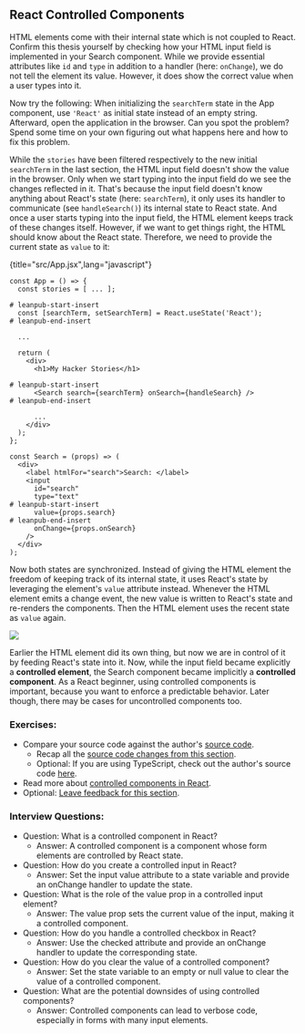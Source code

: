## React Controlled Components

HTML elements come with their internal state which is not coupled to React. Confirm this thesis yourself by checking how your HTML input field is implemented in your Search component. While we provide essential attributes like `id` and `type` in addition to a handler (here: `onChange`), we do not tell the element its value. However, it does show the correct value when a user types into it.

Now try the following: When initializing the `searchTerm` state in the App component, use `'React'` as initial state instead of an empty string. Afterward, open the application in the browser. Can you spot the problem? Spend some time on your own figuring out what happens here and how to fix this problem.

While the `stories` have been filtered respectively to the new initial `searchTerm` in the last section, the HTML input field doesn't show the value in the browser. Only when we start typing into the input field do we see the changes reflected in it. That's because the input field doesn't know anything about React's state (here: `searchTerm`), it only uses its handler to communicate (see `handleSearch()`) its internal state to React state. And once a user starts typing into the input field, the HTML element keeps track of these changes itself. However, if we want to get things right, the HTML should know about the React state. Therefore, we need to provide the current state as `value` to it:

{title="src/App.jsx",lang="javascript"}
~~~~~~~
const App = () => {
  const stories = [ ... ];

# leanpub-start-insert
  const [searchTerm, setSearchTerm] = React.useState('React');
# leanpub-end-insert

  ...

  return (
    <div>
      <h1>My Hacker Stories</h1>

# leanpub-start-insert
      <Search search={searchTerm} onSearch={handleSearch} />
# leanpub-end-insert

      ...
    </div>
  );
};

const Search = (props) => (
  <div>
    <label htmlFor="search">Search: </label>
    <input
      id="search"
      type="text"
# leanpub-start-insert
      value={props.search}
# leanpub-end-insert
      onChange={props.onSearch}
    />
  </div>
);
~~~~~~~

Now both states are synchronized. Instead of giving the HTML element the freedom of keeping track of its internal state, it uses React's state by leveraging the element's `value` attribute instead. Whenever the HTML element emits a change event, the new value is written to React's state and re-renders the components. Then the HTML element uses the recent state as `value` again.

![](images/controlled-component.png)

Earlier the HTML element did its own thing, but now we are in control of it by feeding React's state into it. Now, while the input field became explicitly a **controlled element**, the Search component became implicitly a **controlled component**. As a React beginner, using controlled components is important, because you want to enforce a predictable behavior. Later though, there may be cases for uncontrolled components too.

### Exercises:

* Compare your source code against the author's [source code](https://bit.ly/3U9zc3f).
  * Recap all the [source code changes from this section](https://bit.ly/4b09Omb).
  * Optional: If you are using TypeScript, check out the author's source code [here](https://bit.ly/3w3A5Ah).
* Read more about [controlled components in React](https://www.robinwieruch.de/react-controlled-components/).
* Optional: [Leave feedback for this section](https://forms.gle/7VYTww2EQiPkFnaR8).

### Interview Questions:

* Question: What is a controlled component in React?
  * Answer: A controlled component is a component whose form elements are controlled by React state.
* Question: How do you create a controlled input in React?
  * Answer: Set the input value attribute to a state variable and provide an onChange handler to update the state.
* Question: What is the role of the value prop in a controlled input element?
  * Answer: The value prop sets the current value of the input, making it a controlled component.
* Question: How do you handle a controlled checkbox in React?
  * Answer: Use the checked attribute and provide an onChange handler to update the corresponding state.
* Question: How do you clear the value of a controlled component?
  * Answer: Set the state variable to an empty or null value to clear the value of a controlled component.
* Question: What are the potential downsides of using controlled components?
  * Answer: Controlled components can lead to verbose code, especially in forms with many input elements.